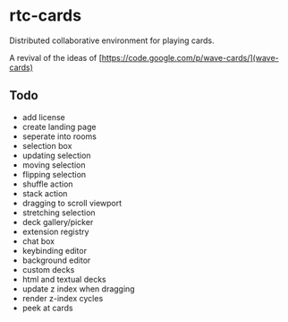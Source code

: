 # rtc-cards

Distributed collaborative environment for playing cards.

A revival of the ideas of [https://code.google.com/p/wave-cards/](wave-cards)

## Todo

- add license
- create landing page
- seperate into rooms
- selection box
- updating selection
- moving selection
- flipping selection
- shuffle action
- stack action
- dragging to scroll viewport
- stretching selection
- deck gallery/picker
- extension registry
- chat box
- keybinding editor
- background editor
- custom decks
- html and textual decks
- update z index when dragging
- render z-index cycles
- peek at cards
